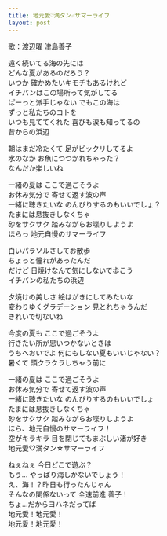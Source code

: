 ```yaml
---
title: 地元愛♡満タン☆サマーライフ
layout: post
---
```

歌：<a class="you">渡辺曜</a> <a class="yoshiko">津島善子</a>

<p><a class="yoshiko">遠く続いてる海の先には<br />
どんな夏があるのだろう？<br />
いつか 確かめたいキモチもあるけれど<br />
イチバンはこの場所って気がしてる</a><br />
<a class="you">ぱーっと派手じゃない でもこの海は<br />
ずっと私たちのコトを<br />
いつも見ててくれた 喜びも涙も知ってるの<br />
昔からの浜辺</a></p>

<p><a class="yoshiko">朝はまだ冷たくて 足がビックリしてるよ<br />
水のなか お魚につつかれちゃった？<br />
なんだか楽しいね</a></p>

<p>一緒の夏は ここで過ごそうよ<br />
お休み気分で 寄せて返す波の声<br />
一緒に聴きたいな のんびりするのもいいでしょ？<br />
たまには息抜きしなくちゃ<br />
砂をサクサク 踏みながらお喋りしようよ<br />
ほらっ 地元自慢のサマーライフ</p>

<p><a class="you">白いパラソルさしてお散歩<br />
ちょっと憧れがあったんだ</a><br />
<a class="yoshiko">だけど 日焼けなんて気にしないで歩こう<br />
イチバンの私たちの浜辺</a></p>

<p><a class="you">夕焼けの美しさ 絵はがきにしてみたいな<br />
変わりゆくグラデーション 見とれちゃうんだ<br />
きれいで切ないね</a></p>

<p>今度の夏も ここで過ごそうよ<br />
行きたい所が思いつかないときは<br />
うちへおいでよ 何にもしない夏もいいじゃない？<br />
暑くて 頭クラクラしちゃう前に</p>

<p>一緒の夏は ここで過ごそうよ<br />
お休み気分で 寄せて返す波の声<br />
一緒に聴きたいな のんびりするのもいいでしょ<br />
たまには息抜きしなくちゃ<br />
砂をサクサク 踏みながらお喋りしようよ<br />
ほら、地元自慢のサマーライフ！<br />
空がキラキラ 目を閉じてもまぶしい渚が好き<br />
地元愛♡満タン☆サマーライフ</p>

<p><a class="yoshiko">ねぇねぇ 今日どこで遊ぶ？</a><br />
<a class="you">もう… やっぱり海しかないでしょう！</a><br />
<a class="yoshiko">え、海！？昨日も行ったんじゃん</a><br />
<a class="you">そんなの関係ないって 全速前進 善子！</a><br />
<a class="yoshiko">ちょ…だからヨハネだってば</a><br />
地元愛！地元愛！<br />
地元愛！地元愛！</p>